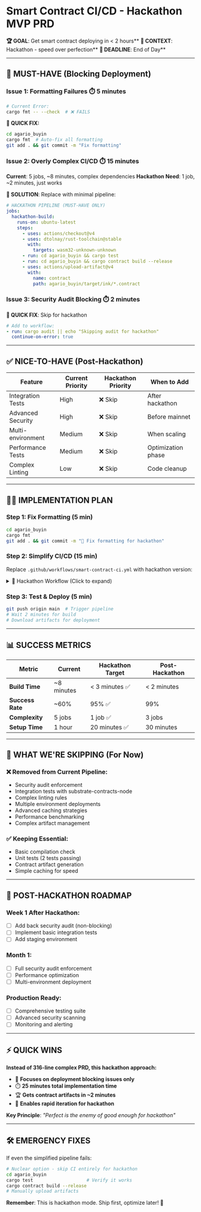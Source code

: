# Smart Contract CI/CD - Hackathon MVP PRD

**🏆 GOAL**: Get smart contract deploying in < 2 hours**
**🎯 CONTEXT**: Hackathon - speed over perfection**
**📅 DEADLINE**: End of Day**

---

## 🚨 MUST-HAVE (Blocking Deployment)

### **Issue 1: Formatting Failures** ⏱️ 5 minutes
```bash
# Current Error:
cargo fmt -- --check  # ❌ FAILS
```

**🔧 QUICK FIX:**
```bash
cd agario_buyin
cargo fmt  # Auto-fix all formatting
git add . && git commit -m "Fix formatting"
```

### **Issue 2: Overly Complex CI/CD** ⏱️ 15 minutes
**Current**: 5 jobs, ~8 minutes, complex dependencies
**Hackathon Need**: 1 job, ~2 minutes, just works

**🔧 SOLUTION**: Replace with minimal pipeline:
```yaml
# HACKATHON PIPELINE (MUST-HAVE ONLY)
jobs:
  hackathon-build:
    runs-on: ubuntu-latest
    steps:
      - uses: actions/checkout@v4
      - uses: dtolnay/rust-toolchain@stable
        with:
          targets: wasm32-unknown-unknown
      - run: cd agario_buyin && cargo test
      - run: cd agario_buyin && cargo contract build --release
      - uses: actions/upload-artifact@v4
        with:
          name: contract
          path: agario_buyin/target/ink/*.contract
```

### **Issue 3: Security Audit Blocking** ⏱️ 2 minutes
**🔧 QUICK FIX**: Skip for hackathon
```yaml
# Add to workflow:
- run: cargo audit || echo "Skipping audit for hackathon"
  continue-on-error: true
```

---

## ✅ NICE-TO-HAVE (Post-Hackathon)

| **Feature** | **Current Priority** | **Hackathon Priority** | **When to Add** |
|-------------|---------------------|------------------------|----------------|
| Integration Tests | High | ❌ Skip | After hackathon |
| Advanced Security | High | ❌ Skip | Before mainnet |
| Multi-environment | Medium | ❌ Skip | When scaling |
| Performance Tests | Medium | ❌ Skip | Optimization phase |
| Complex Linting | Low | ❌ Skip | Code cleanup |

---

## 🏃‍♂️ IMPLEMENTATION PLAN

### **Step 1: Fix Formatting** (5 min)
```bash
cd agario_buyin
cargo fmt
git add . && git commit -m "🔧 Fix formatting for hackathon"
```

### **Step 2: Simplify CI/CD** (15 min)
Replace `.github/workflows/smart-contract-ci.yml` with hackathon version:

<details>
<summary>📄 Hackathon Workflow (Click to expand)</summary>

```yaml
name: 🚀 Smart Contract - Hackathon Build

on:
  push:
    branches: [main, master, develop]
    paths: ['agario_buyin/**']
  pull_request:
    branches: [main, master, develop]
    paths: ['agario_buyin/**']

jobs:
  hackathon-build:
    name: 🏆 Hackathon Build
    runs-on: ubuntu-latest
    defaults:
      run:
        working-directory: ./agario_buyin

    steps:
      - name: 📥 Checkout
        uses: actions/checkout@v4

      - name: 🦀 Setup Rust
        uses: dtolnay/rust-toolchain@stable
        with:
          toolchain: stable
          targets: wasm32-unknown-unknown
          components: rust-src

      - name: 📦 Install cargo-contract
        run: cargo install cargo-contract --force --locked

      - name: 🧪 Run Tests
        run: cargo test

      - name: 🏗️ Build Contract
        run: cargo contract build --release

      - name: 📤 Upload Contract
        uses: actions/upload-artifact@v4
        with:
          name: hackathon-contract-${{ github.sha }}
          path: |
            agario_buyin/target/ink/agario_buyin.contract
            agario_buyin/target/ink/agario_buyin.wasm
            agario_buyin/target/ink/agario_buyin.json
          retention-days: 7
```
</details>

### **Step 3: Test & Deploy** (5 min)
```bash
git push origin main  # Trigger pipeline
# Wait 2 minutes for build
# Download artifacts for deployment
```

---

## 📊 SUCCESS METRICS

| **Metric** | **Current** | **Hackathon Target** | **Post-Hackathon** |
|------------|-------------|---------------------|-------------------|
| **Build Time** | ~8 minutes | < 3 minutes ✅ | < 2 minutes |
| **Success Rate** | ~60% | 95% ✅ | 99% |
| **Complexity** | 5 jobs | 1 job ✅ | 3 jobs |
| **Setup Time** | 1 hour | 20 minutes ✅ | 30 minutes |

---

## 🎯 WHAT WE'RE SKIPPING (For Now)

### ❌ **Removed from Current Pipeline:**
- Security audit enforcement
- Integration tests with substrate-contracts-node
- Complex linting rules
- Multiple environment deployments
- Advanced caching strategies
- Performance benchmarking
- Complex artifact management

### ✅ **Keeping Essential:**
- Basic compilation check
- Unit tests (2 tests passing)
- Contract artifact generation
- Simple caching for speed

---

## 🚀 POST-HACKATHON ROADMAP

### **Week 1 After Hackathon:**
- [ ] Add back security audit (non-blocking)
- [ ] Implement basic integration tests
- [ ] Add staging environment

### **Month 1:**
- [ ] Full security audit enforcement
- [ ] Performance optimization
- [ ] Multi-environment deployment

### **Production Ready:**
- [ ] Comprehensive testing suite
- [ ] Advanced security scanning
- [ ] Monitoring and alerting

---

## ⚡ QUICK WINS

**Instead of 316-line complex PRD, this hackathon approach:**
- 🎯 **Focuses on deployment blocking issues only**
- ⏱️ **25 minutes total implementation time**
- 🏆 **Gets contract artifacts in ~2 minutes**
- 🚀 **Enables rapid iteration for hackathon**

**Key Principle**: *"Perfect is the enemy of good enough for hackathon"*

---

## 🛠️ EMERGENCY FIXES

If even the simplified pipeline fails:

```bash
# Nuclear option - skip CI entirely for hackathon
cd agario_buyin
cargo test                    # Verify it works
cargo contract build --release
# Manually upload artifacts
```

**Remember**: This is hackathon mode. Ship first, optimize later! 🚀
